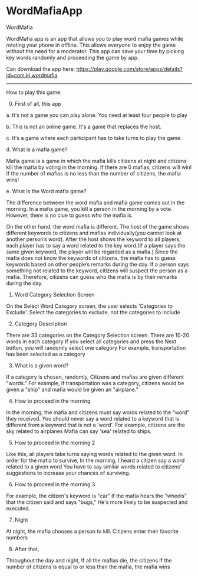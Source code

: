 # WordMafiaApp
WordMafia

WordMafia app is an app that allows you to play word mafia games while rotating your phone in offline. 
This allows everyone to enjoy the game without the need for a moderator.
This app can save your time by picking key words randomly and proceeding the game by app.

Can download the app here:
https://play.google.com/store/apps/details?id=com.kj.wordmafia

---------------------------------------------------------------------------------------------------------------------------------------------
How to play this game:

0. First of all, this app

a. It's not a game you can play alone. You need at least four people to play

b. This is not an online game. It's a game that replaces the host.

c. It's a game where each participant has to take turns to play the game.

d. What is a mafia game?

Mafia game is a game in which the mafia kills citizens at night and citizens kill the mafia by voting in the morning.
If there are 0 mafias, citizens will win!
If the number of mafias is no less than the number of citizens, the mafia wins!

e. What is the Word mafia game?

The difference between the word mafia and mafia game comes out in the morning. In a mafia game, you kill a person in the morning by a vote.
However, there is no clue to guess who the mafia is.

On the other hand, the word mafia is different. The host of the game shows different keywords to citizens and mafias individually(you cannot look at another person’s word). 
After the host shows the keyword to all players, each player has to say a word related to the key word.(If a player says the same given keyword, the player will be regarded as a mafia.) Since the mafia does not know the keywords of citizens, the mafia has to guess keywords based on other people’s remarks during the day. If a person says something not related to the keyword, citizens will suspect the person as a mafia. 
Therefore, citizens can guess who the mafia is by their remarks during the day.

<Game Description>

1. Word Category Selection Screen

On the Select Word Category screen, the user selects 'Categories to Exclude'.
Select the categories to exclude, not the categories to include



2. Category Description

There are 33 categories on the Category Selection screen.
There are 10-20 words in each category
If you select all categories and press the Next button, you will randomly select one category
For example, transportation has been selected as a category

3. What is a given word?

If a category is chosen, randomly,
Citizens and mafias are given different "words."
For example, if transportation was a category, citizens would be given a "ship" and mafia would be given an "airplane."

4. How to proceed in the morning

In the morning, the mafia and citizens must say words related to the "word" they received.
You should never say a word related to a keyword that is different from a keyword that is not a 'word'.
For example, citizens are the sky related to airplanes
Mafia can say 'sea' related to ships.

5. How to proceed in the morning 2

Like this, all players take turns saying words related to the given word.
In order for the mafia to survive,
In the morning, I heard a citizen say a word related to a given word
You have to say similar words related to citizens' suggestions to increase your chances of surviving.

6. How to proceed in the morning 3

For example, the citizen's keyword is "car"
If the mafia hears the "wheels" that the citizen said and says "bugs,"
He's more likely to be suspected and executed.

7. Night

At night, the mafia chooses a person to kill.
Citizens enter their favorite numbers

8. After that,

Throughout the day and night,
If all the mafias die, the citizens
If the number of citizens is equal to or less than the mafia, the mafia wins


